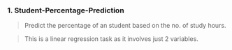 ### 1. Student-Percentage-Prediction
> Predict the percentage of an student based on the no. of study hours.

> This is a linear regression task as it involves just 2 variables.
